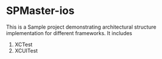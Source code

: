 # SPMaster-ios

This is a Sample project demonstrating architectural structure implementation for different frameworks. It includes

1. XCTest
2. XCUITest

